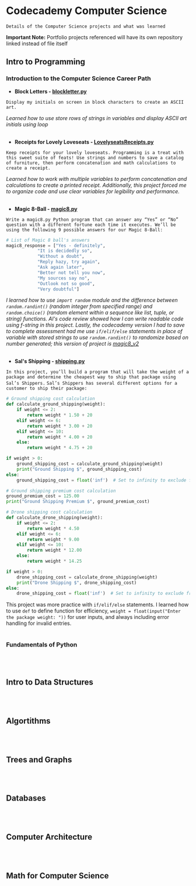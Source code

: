 # Codecademy Computer Science 
`Details of the Computer Science projects and what was learned`

**Important Note:** Portfolio projects referenced will have its own repository linked instead of file itself

## Intro to Programming

### Introduction to the Computer Science Career Path
- **Block Letters - [blockletter.py](https://github.com/lev2pr0/codecademy-computerscience-projects/blob/main/blockletter.py)**

`Display my initials on screen in block characters to create an ASCII art.`

*Learned how to use store rows of strings in variables and display ASCII art initials using loop*
<br><br/>
- **Receipts for Lovely Loveseats - [LovelyseatsReceipts.py](https://github.com/lev2pr0/codecademy-computerscience-projects/blob/main/LovelyseatsReceipts.py)**
  
`Keep receipts for your lovely loveseats. Programming is a treat with this sweet suite of feats! Use strings and numbers to save a catalog of furniture, then perform concatenation and math calculations to create a receipt.`

*Learned how to work with multiple variables to perform concatenation and calculations to create a printed receipt. Additionally, this project forced me to organize code and use clear variables for legibility and performance.*
<br><br/>
- **Magic 8-Ball - [magic8.py](https://github.com/lev2pr0/codecademy-computerscience-projects/blob/main/magic8.py)**
  
`Write a magic8.py Python program that can answer any “Yes” or “No” question with a different fortune each time it executes. We’ll be using the following 9 possible answers for our Magic 8-Ball:`

```python
# List of Magic 8 ball's answers
magic8_response = ["Yes - definitely",
            "It is decidedly so",
            "Without a doubt",
            "Reply hazy, try again",
            "Ask again later",
            "Better not tell you now",
            "My sources say no",
            "Outlook not so good",
            "Very doubtful"]
```
*I learned how to use ```import random``` module and the difference between ```random.randint()``` (random integer from specified range) and ```random.choice()``` (random element within a sequence like list, tuple, or string) functions. AI's code review showed how I can write readable code using f-string in this project. Lastly, the codecademy version I had to save to complete assessment had me use ```if/elif/else``` statements in place of variable with stored strings to use ```random.randint()``` to randomize based on number generated; this version of project is [magic8_v2](https://github.com/lev2pr0/codecademy-computerscience-projects/blob/main/magic8_v2.py)*
<br><br/>
- **Sal's Shipping - [shipping.py](https://github.com/lev2pr0/codecademy-computerscience-projects/blob/main/shipping.py)**

`In this project, you’ll build a program that will take the weight of a package and determine the cheapest way to ship that package using Sal’s Shippers.`
`Sal’s Shippers has several different options for a customer to ship their package:`

```python
# Ground shipping cost calculation
def calculate_ground_shipping(weight):
    if weight <= 2:
        return weight * 1.50 + 20
    elif weight <= 6:
        return weight * 3.00 + 20
    elif weight <= 10:
        return weight * 4.00 + 20
    else:
        return weight * 4.75 + 20

if weight > 0:
    ground_shipping_cost = calculate_ground_shipping(weight)
    print("Ground Shipping $", ground_shipping_cost)
else:
    ground_shipping_cost = float('inf')  # Set to infinity to exclude from comparison

# Ground shipping premium cost calculation
ground_premium_cost = 125.00
print("Ground Shipping Premium $", ground_premium_cost)

# Drone shipping cost calculation
def calculate_drone_shipping(weight):
    if weight <= 2:
        return weight * 4.50
    elif weight <= 6:
        return weight * 9.00
    elif weight <= 10:
        return weight * 12.00
    else:
        return weight * 14.25

if weight > 0:
    drone_shipping_cost = calculate_drone_shipping(weight)
    print("Drone Shipping $", drone_shipping_cost)
else:
    drone_shipping_cost = float('inf')  # Set to infinity to exclude from comparison
```

This project was more practice with ```if/elif/else``` statements. I learned how to use ```def``` to define function for efficiency, ```weight = float(input("Enter the package weight: "))``` for user inputs, and always including error handling for invalid entries.
<br><br/>

### Fundamentals of Python

<br><br/>
## Intro to Data Structures

<br><br/>
## Algortithms 

<br><br/>
## Trees and Graphs

<br><br/>
## Databases

<br><br/>
## Computer Architecture 

<br><br/>
## Math for Computer Science



